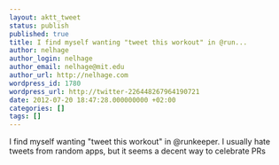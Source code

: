 ```yaml
---
layout: aktt_tweet
status: publish
published: true
title: I find myself wanting "tweet this workout" in @run...
author: nelhage
author_login: nelhage
author_email: nelhage@mit.edu
author_url: http://nelhage.com
wordpress_id: 1780
wordpress_url: http://twitter-226448267964190721
date: 2012-07-20 18:47:28.000000000 +02:00
categories: []
tags: []
---
```

I find myself wanting "tweet this workout" in @runkeeper. I usually hate tweets from random apps, but it seems a decent way to celebrate PRs
